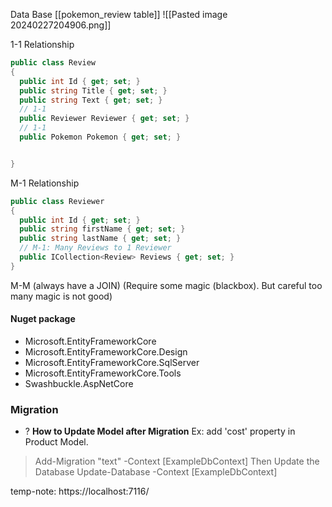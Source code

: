 Data Base 
[[pokemon_review table]]
![[Pasted image 20240227204906.png]]



1-1 Relationship
```cs
public class Review
{
  public int Id { get; set; }
  public string Title { get; set; }
  public string Text { get; set; }
  // 1-1
  public Reviewer Reviewer { get; set; }
  // 1-1
  public Pokemon Pokemon { get; set; }


}
```
M-1 Relationship
```cs
public class Reviewer
{
  public int Id { get; set; }
  public string firstName { get; set; }
  public string lastName { get; set; }
  // M-1: Many Reviews to 1 Reviewer
  public ICollection<Review> Reviews { get; set; }
}
```
M-M (always have a JOIN)
(Require some magic (blackbox). But careful too many magic is not good)


#### Nuget package
+ Microsoft.EntityFrameworkCore 
+ Microsoft.EntityFrameworkCore.Design
+ Microsoft.EntityFrameworkCore.SqlServer
+ Microsoft.EntityFrameworkCore.Tools
+ Swashbuckle.AspNetCore


### Migration

+ ? **How to Update Model after Migration**
Ex: add 'cost' property in Product Model.
> Add-Migration "text" -Context [ExampleDbContext]
Then Update the Database
> Update-Database -Context [ExampleDbContext]

temp-note: https://localhost:7116/
 